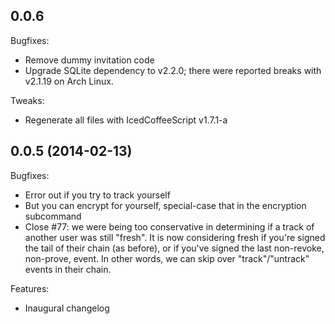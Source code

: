 ## 0.0.6

Bugfixes:

  - Remove dummy invitation code
  - Upgrade SQLite dependency to v2.2.0; there were reported breaks with v2.1.19 on
    Arch Linux.

Tweaks:

  - Regenerate all files with IcedCoffeeScript v1.7.1-a

## 0.0.5 (2014-02-13)

Bugfixes:

  - Error out if you try to track yourself
  - But you can encrypt for yourself, special-case that in the encryption subcommand
  - Close #77: we were being too conservative in determining if a track of another 
    user was still "fresh".  It is now considering fresh if you're signed the tail
    of their chain (as before), or if you've signed the last non-revoke, non-prove,
    event.  In other words, we can skip over "track"/"untrack" events in their chain.

Features:
  
  - Inaugural changelog

